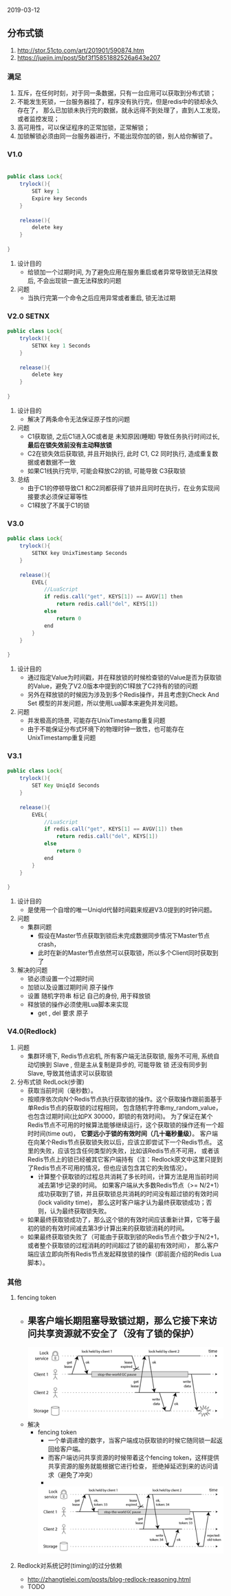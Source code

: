 2019-03-12

## 分布式锁
1. http://stor.51cto.com/art/201901/590874.htm
2. https://juejin.im/post/5bf3f15851882526a643e207

### 满足
1. 互斥，在任何时刻，对于同一条数据，只有一台应用可以获取到分布式锁；
1. 不能发生死锁，一台服务器挂了，程序没有执行完，但是redis中的锁却永久存在了，
    那么已加锁未执行完的数据，就永远得不到处理了，直到人工发现，或者监控发现；
1. 高可用性，可以保证程序的正常加锁，正常解锁；
1. 加锁解锁必须由同一台服务器进行，不能出现你加的锁，别人给你解锁了。

### V1.0

```java

public class Lock{
    trylock(){
        SET key 1
        Expire key Seconds
    }
    
    release(){
        delete key
    }
        
}

```

1. 设计目的
    - 给锁加一个过期时间, 为了避免应用在服务重启或者异常导致锁无法释放后, 不会出现锁一直无法释放的问题
2. 问题
    - 当执行完第一个命令之后应用异常或者重启, 锁无法过期

### V2.0 SETNX

```java
public class Lock{
    trylock(){
        SETNX key 1 Seconds
    }
    
    release(){
        delete key
    }
        
}

```
1. 设计目的
    - 解决了两条命令无法保证原子性的问题
2. 问题
    - C1获取锁, 之后C1进入GC或者是 未知原因(睡眠) 导致任务执行时间过长, **最后在锁失效前没有主动释放锁**
    - C2在锁失效后获取锁, 并且开始执行, 此时 C1, C2 同时执行, 造成重复数据或者数据不一致
    - 如果C1线执行完毕, 可能会释放C2的锁, 可能导致 C3获取锁
3. 总结
    - 由于C1的停顿导致C1 和C2同都获得了锁并且同时在执行，在业务实现间接要求必须保证幂等性
    - C1释放了不属于C1的锁

### V3.0

```java
public class Lock{
    trylock(){
        SETNX key UnixTimestamp Seconds  
    }
    
    release(){
        EVEL{
            //LuaScript
            if redis.call("get", KEYS[1]) == AVGV[1] then
                return redis.call("del", KEYS[1])
            else 
                return 0
            end
        }   
    }
        
}

``` 
1. 设计目的
    - 通过指定Value为时间戳，并在释放锁的时候检查锁的Value是否为获取锁的Value，避免了V2.0版本中提到的C1释放了C2持有的锁的问题
    - 另外在释放锁的时候因为涉及到多个Redis操作，并且考虑到Check And Set 模型的并发问题，所以使用Lua脚本来避免并发问题。
2. 问题
    - 并发极高的场景, 可能存在UnixTimestamp重复问题
    - 由于不能保证分布式环境下的物理时钟一致性，也可能存在UnixTimestamp重复问题
    
### V3.1

```java
public class Lock{
    trylock(){
        SET Key UniqId Seconds  
    }
    
    release(){
        EVEL{
            //LuaScript
            if redis.call("get", KEYS[1] == AVGV[1]) then
                return redis.call("del", KEYS[1])
            else 
                return 0
            end
        }   
    }
        
}

```
1. 设计目的
    - 是使用一个自增的唯一UniqId代替时间戳来规避V3.0提到的时钟问题。
2. 问题
    - 集群问题
        - 假设在Master节点获取到锁后未完成数据同步情况下Master节点crash，
        - 此时在新的Master节点依然可以获取锁，所以多个Client同时获取到了
3. 解决的问题
    - 锁必须设置一个过期时间
    - 加锁以及设置过期时间 原子操作
    - 设置 随机字符串 标记 自己的身份, 用于释放锁
    - 释放锁的操作必须使用Lua脚本来实现
        - get , del 要求 原子

### V4.0(Redlock)
1. 问题
    - 集群环境下, Redis节点宕机, 所有客户端无法获取锁, 服务不可用, 系统自动切换到 Slave ,
        但是主从复制是异步的, 可能导致 锁 还没有同步到 Slave, 导致其他请求可以获取锁
2. 分布式锁 RedLock(步骤)
    - 获取当前时间（毫秒数）。
    - 按顺序依次向N个Redis节点执行获取锁的操作。这个获取操作跟前面基于单Redis节点的获取锁的过程相同，
        包含随机字符串my_random_value，也包含过期时间(比如PX 30000，即锁的有效时间)。
        为了保证在某个Redis节点不可用的时候算法能够继续运行，这个获取锁的操作还有一个超时时间(time out)，
        **它要远小于锁的有效时间（几十毫秒量级）**。
        客户端在向某个Redis节点获取锁失败以后，应该立即尝试下一个Redis节点。
        这里的失败，应该包含任何类型的失败，比如该Redis节点不可用，
        或者该Redis节点上的锁已经被其它客户端持有（注：Redlock原文中这里只提到了Redis节点不可用的情况，但也应该包含其它的失败情况）。
        - 计算整个获取锁的过程总共消耗了多长时间，计算方法是用当前时间减去第1步记录的时间。
        如果客户端从大多数Redis节点（>= N/2+1）成功获取到了锁，并且获取锁总共消耗的时间没有超过锁的有效时间(lock validity time)，
        那么这时客户端才认为最终获取锁成功；否则，认为最终获取锁失败。
    - 如果最终获取锁成功了，那么这个锁的有效时间应该重新计算，它等于最初的锁的有效时间减去第3步计算出来的获取锁消耗的时间。
    - 如果最终获取锁失败了（可能由于获取到锁的Redis节点个数少于N/2+1，或者整个获取锁的过程消耗的时间超过了锁的最初有效时间），
        那么客户端应该立即向所有Redis节点发起释放锁的操作（即前面介绍的Redis Lua脚本）。

### 其他
1. fencing token
    - 果客户端长期阻塞导致锁过期，那么它接下来访问共享资源就不安全了（没有了锁的保护）
         - 
         ![](1.png)
    - 解决
         - fencing token
             - 一个单调递增的数字，当客户端成功获取锁的时候它随同锁一起返回给客户端。
             - 而客户端访问共享资源的时候带着这个fencing token，这样提供共享资源的服务就能根据它进行检查，
             拒绝掉延迟到来的访问请求（避免了冲突）
             - 
             ![](2.png)

2. Redlock对系统记时(timing)的过分依赖
    - http://zhangtielei.com/posts/blog-redlock-reasoning.html
    - TODO